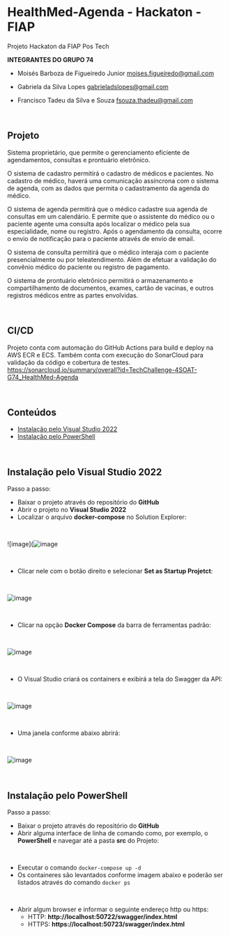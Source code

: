 # HealthMed-Agenda - Hackaton - FIAP

Projeto Hackaton da FIAP Pos Tech

**INTEGRANTES DO GRUPO 74**

* Moisés Barboza de Figueiredo Junior
moises.figueiredo@gmail.com

* Gabriela da Silva Lopes
gabrieladslopes@gmail.com

* Francisco Tadeu da Silva e Souza
fsouza.thadeu@gmail.com

<br />

## Projeto

Sistema proprietário, que permite o gerenciamento eficiente de agendamentos, 
consultas e prontuário eletrônico. 

O sistema de cadastro permitirá o cadastro de médicos e pacientes. 
No cadastro de médico, haverá uma comunicação assíncrona com o sistema de agenda, 
com as dados que permita o cadastramento da agenda do médico.

O sistema de agenda permitirá que o médico cadastre sua agenda de consultas
em um calendário. E permite que o assistente do médico ou o paciente agente uma 
consulta após localizar o médico pela sua especialidade, nome ou registro. 
Após o agendamento da consulta, ocorre o envio de notificação para o paciente 
através de envio de email.

O sistema de consulta permitirá que o médico interaja com o paciente presencialmente
ou por teleatendimento. Além de efetuar a validação do convênio médico do paciente 
ou registro de pagamento.

O sistema de prontuário eletrônico permitirá o armazenamento e
compartilhamento de documentos, exames, cartão de vacinas, e outros registros
médicos entre as partes envolvidas.


<br />

## CI/CD

Projeto conta com automação do GitHub Actions para build e deploy na AWS ECR e ECS.
Também conta com execução do SonarCloud para validação da código e cobertura de testes.
https://sonarcloud.io/summary/overall?id=TechChallenge-4SOAT-G74_HealthMed-Agenda


<br />


## Conteúdos

- [Instalação pelo Visual Studio 2022](#instalação-pelo-visual-studio-2022)
- [Instalação pelo PowerShell](#instalação-pelo-PowerSell)

<br />

## Instalação pelo Visual Studio 2022

Passo a passo:

* Baixar o projeto através do repositório do **GitHub**
* Abrir o projeto no **Visual Studio 2022**
* Localizar o arquivo **docker-compose** no Solution Explorer:
<br />

![image](![image](https://github.com/user-attachments/assets/e3991977-1a3a-4a7d-82c2-9825c742578a)


<br />

* Clicar nele com o botão direito e selecionar **Set as Startup Projetct**:

<br />

![image](https://github.com/TechChallenge-4SOAT-G74/QuickOrder-backend/assets/44347862/7f4ffe64-ed50-4061-b699-d148e50a2c3c)


<br />

* Clicar na opção **Docker Compose** da barra de ferramentas padrão:

<br />

![image](https://github.com/user-attachments/assets/a6d1f5c3-5dd9-42b4-b521-73206b49190d)


<br />

* O Visual Studio criará os containers e exibirá a tela do Swagger da API:

<br />

![image](https://github.com/TechChallenge-4SOAT-G74/QuickOrder-backend/assets/44347862/8854c72c-c280-450a-9b65-2b19f57a9ec9)


<br />

* Uma janela conforme abaixo abrirá:

<br />

![image](https://github.com/user-attachments/assets/a1e68751-fdde-42c8-8292-5c114dbf259a)



<br />

## Instalação pelo PowerShell

Passo a passo:

* Baixar o projeto através do repositório do **GitHub**
* Abrir alguma interface de linha de comando como, por exemplo, o **PowerShell** e navegar até a pasta **src** do Projeto:

<br />

* Executar o comando `docker-compose up -d`
* Os containeres são levantados conforme imagem abaixo e poderão ser listados através do comando `docker ps`

<br />

* Abrir algum browser e informar o seguinte endereço http ou https:
  * HTTP: **http://localhost:50722/swagger/index.html**
  * HTTPS: **https://localhost:50723/swagger/index.html**

